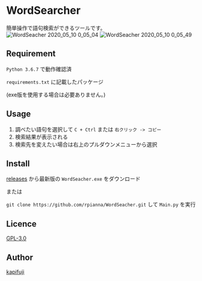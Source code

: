 WordSearcher
====

簡単操作で語句検索ができるツールです。    
![WordSeacher 2020_05_10 0_05_04](https://user-images.githubusercontent.com/16664464/81477572-73be1780-9253-11ea-89be-5659605171b9.png)
![WordSeacher 2020_05_10 0_05_49](https://user-images.githubusercontent.com/16664464/81477573-7456ae00-9253-11ea-809d-e8ebdfcee23c.png)

## Requirement
`Python 3.6.7` で動作確認済　

`requirements.txt` に記載したパッケージ

(exe版を使用する場合は必要ありません。)

## Usage
1. 調べたい語句を選択して `C + Ctrl` または `右クリック -> コピー`
2. 検索結果が表示される
3. 検索先を変えたい場合は右上のプルダウンメニューから選択

## Install
[releases](https://github.com/rpianna/WordSeacher/releases) から最新版の `WordSeacher.exe` をダウンロード

または

`git clone https://github.com/rpianna/WordSeacher.git` して `Main.py` を実行

## Licence

[GPL-3.0](https://github.com/rpianna/WordSeacher/blob/master/LICENSE)

## Author

[kapifuji](https://github.com/rpianna)
